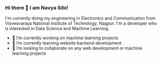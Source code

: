 ### Hi there 👋 I am Navya Sibi!
I'm currently doing my engineering in Electronics and Communication from Visvesvaraya National Institute of Technology, Nagpur.
I'm a developer who is interested in Data Science and Machine Learning.
- 🔭 I’m currently working on machine learning projects
- 🌱 I’m currently learning website backend development
- 👯 I’m looking to collaborate on any web development or machine learning projects
<!--
**Seabee26/Seabee26** is a ✨ _special_ ✨ repository because its `README.md` (this file) appears on your GitHub profile.

Here are some ideas to get you started:


- 🤔 I’m looking for help with ...
- 💬 Ask me about ...
- 📫 How to reach me: ...
- 😄 Pronouns: ...
- ⚡ Fun fact: ...
-->
